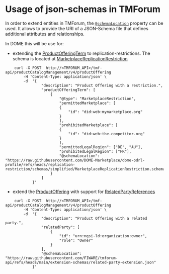 # Usage of json-schemas in TMForum

In order to extend entities in TMForum, the [```@schemaLocation```](https://github.com/tmforum-rand/schemas/blob/candidates/Common/Entity.schema.json#L12-L19) property can be used. It allows to provide the URI of a JSON-Schema file that defines additional attributes and relationships.

In DOME this will be use for:

* extending the [ProductOfferingTerm](https://github.com/tmforum-rand/schemas/blob/candidates/Product/ProductOfferingTerm.schema.json) to replication-restrictions. The schema is located at [MarketplaceReplicationRestriction](../schemas/simplified/MarketplaceReplicationRestriction.schema.json)

```shell
    curl -X POST  http://<TMFORUM_API>/tmf-api/productCatalogManagement/v4/productOffering
        -H 'Content-Type: application/json' \
        -d  '{
                "description": "Product Offering with a restriction.",
                "productOfferingTerm": [
                    { 
                        "@type": "MarketplaceRestriction",
                        "permittedMarketplace": [
                        {
                            "id": "did:web:mymarketplace.org"
                        }
                        ],
                        "prohibitedMarketplace": [
                        {
                            "id": "did:web:the-competitor.org"
                        }
                        ],
                        "permittedLegalRegion": ["DE", "AU"],
                        "prohibitedLegalRegion": ["FR"],
                        "@schemaLocation": "https://raw.githubusercontent.com/DOME-Marketplace/dome-odrl-profile/refs/heads/replication-restriction/schemas/simplified/MarketplaceReplicationRestriction.schema.json"
                    }
                ]
            }'
```

* extend the [ProductOffering](https://tmforum-rand.github.io/schemas/Product/ProductOffering.schema.json) with support for [RelatedPartyReferences](https://tmforum-rand.github.io/schemas/EngagedParty/RelatedPartyRef.schema.json)

```shell
    curl -X POST  http://<TMFORUM_API>/tmf-api/productCatalogManagement/v4/productOffering
        -H 'Content-Type: application/json' \
        -d  '{
                "description": "Product Offering with a related party.",
                "relatedParty": [
                    {
                        "id": "urn:ngsi-ld:organization:owner",
                        "role": "Owner"
                    }
                ],
                "@schemaLocation": "https://raw.githubusercontent.com/FIWARE/tmforum-api/refs/heads/main/extension-schemas/related-party-extension.json"
            }'
```